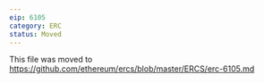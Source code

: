 ```yaml
---
eip: 6105
category: ERC
status: Moved
---
```


This file was moved to https://github.com/ethereum/ercs/blob/master/ERCS/erc-6105.md
